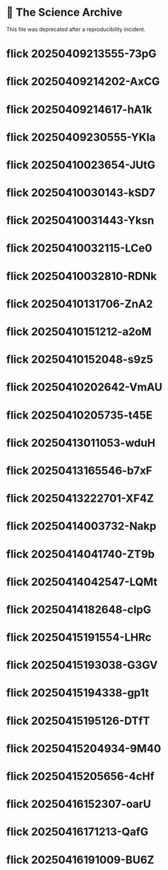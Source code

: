 # 🧪 The Science Archive

This file was deprecated after a reproducibility incident.
# flick 20250409213555-73pG
# flick 20250409214202-AxCG
# flick 20250409214617-hA1k
# flick 20250409230555-YKla
# flick 20250410023654-JUtG
# flick 20250410030143-kSD7
# flick 20250410031443-Yksn
# flick 20250410032115-LCe0
# flick 20250410032810-RDNk
# flick 20250410131706-ZnA2
# flick 20250410151212-a2oM
# flick 20250410152048-s9z5
# flick 20250410202642-VmAU
# flick 20250410205735-t45E
# flick 20250413011053-wduH
# flick 20250413165546-b7xF
# flick 20250413222701-XF4Z
# flick 20250414003732-Nakp
# flick 20250414041740-ZT9b
# flick 20250414042547-LQMt
# flick 20250414182648-clpG
# flick 20250415191554-LHRc
# flick 20250415193038-G3GV
# flick 20250415194338-gp1t
# flick 20250415195126-DTfT
# flick 20250415204934-9M40
# flick 20250415205656-4cHf
# flick 20250416152307-oarU
# flick 20250416171213-QafG
# flick 20250416191009-BU6Z
